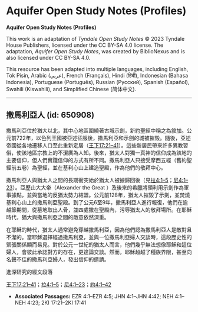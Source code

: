 # Aquifer Open Study Notes (Profiles)

**Aquifer Open Study Notes (Profiles)**

This work is an adaptation of *Tyndale Open Study Notes* © 2023 Tyndale House Publishers, licensed under the CC BY\-SA 4\.0 license. The adaptation, *Aquifer Open Study Notes*, was created by BiblioNexus and is also licensed under CC BY\-SA 4\.0\.

This resource has been adapted into multiple languages, including English, Tok Pisin, Arabic (عربي), French (Français), Hindi (हिंदी), Indonesian (Bahasa Indonesia), Portuguese (Português), Russian (Русский), Spanish (Español), Swahili (Kiswahili), and Simplified Chinese (简体中文).



--------------------------------

## 撒馬利亞人 (id: 650908)

撒馬利亞位於猶大以北，其中心地區圍繞著古城示劍，新約聖經中稱之為敘加。公元前722年，以色列王國被亞述征服後，撒馬利亞和示劍的城被摧毀。隨後，亞述帝國從各地遷移人口至此重新定居（[王下17:21–41](https://ref.ly/2Kgs17:21-2Kgs17:41)）。這些新居民帶來許多異教習俗，使該地區宗教上的不潔廣為人知。後來，猶太人對獨一真神的信仰成為該地的主要信仰，但人們實踐信仰的方式有所不同。撒馬利亞人只接受摩西五經（舊約聖經前五卷）為聖經，並在基利心山上建造聖殿，作為他們的敬拜中心。

撒馬利亞人與猶太人之間的長期衝突始於猶太人被擄歸回後（見[拉4:1–5](https://ref.ly/Ezra4:1-Ezra4:5)；[尼4:1–23](https://ref.ly/Neh4:1-Neh4:23)）。亞歷山大大帝（Alexander the Great ）及後來的希臘將領利用示劍作為軍事據點，並與當地的反猶太勢力結盟。公元前128年，猶太人摧毀了示劍，並焚燒基利心山上的撒馬利亞聖殿。到了公元6至9年，撒馬利亞人進行報復，他們在逾越節期間，從墓地取出人骨，並四處撒在聖殿內，污辱猶太人的敬拜場所。在耶穌時代，猶大與撒馬利亞之間的敵意依然深重。

在耶穌的時代，猶太人通常避免穿越撒馬利亞，因為他們認為撒馬利亞人是敵對且不潔的。當耶穌選擇經過撒馬利亞，並與一位撒馬利亞婦人交談時，這段歷史性的緊張關係顯而易見。對於公元一世紀的猶太人而言，他們幾乎無法想像耶穌和這位婦人，會彼此承認對方的存在，更遑論交談。然而，耶穌超越了種族界限，甚至向名聲不佳的撒馬利亞婦人，發出信仰的邀請。

進深研究的經文段落

[王下17:21–41](https://ref.ly/2Kgs17:21-2Kgs17:41)；[拉4:1–5](https://ref.ly/Ezra4:1-Ezra4:5)；[尼4:1–23](https://ref.ly/Neh4:1-Neh4:23)；[約4:1–42](https://ref.ly/John4:1-John4:42)

* **Associated Passages:** EZR 4:1–EZR 4:5; JHN 4:1–JHN 4:42; NEH 4:1–NEH 4:23; 2KI 17:21–2KI 17:41


